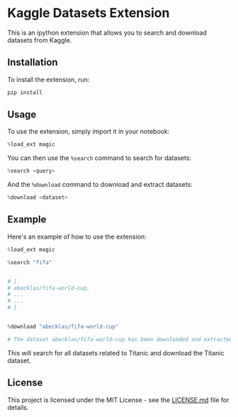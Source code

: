 # Kaggle Datasets Extension

This is an ipython extension that allows you to search and download datasets from Kaggle.

## Installation

To install the extension, run:


```python 
pip install 
```


## Usage

To use the extension, simply import it in your notebook:


```python
%load_ext magic
```


You can then use the `%search` command to search for datasets:

```python
%search <query>
```


And the `%download` command to download and extract datasets:

```python
%download <dataset>
```


## Example

Here&apos;s an example of how to use the extension:

```python
%load_ext magic

%search "fifa"


# [
# abecklas/fifa-world-cup,
# ...
# ...
# ]


%download "abecklas/fifa-world-cup"

# The dataset abecklas/fifa-world-cup has been downloaded and extracted to /content/fifa-world-cup.
```



This will search for all datasets related to Titanic and download the Titanic dataset.

## License

This project is licensed under the MIT License - see the [LICENSE.md](LICENSE.md) file for details.
